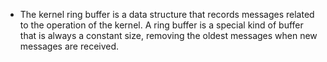 - The kernel ring buffer is a data structure that records messages related to the operation of the kernel. A ring buffer is a special kind of buffer that is always a constant size, removing the oldest messages when new messages are received.